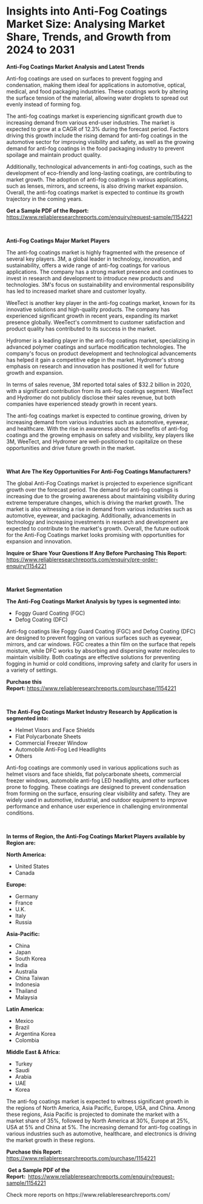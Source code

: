 <p><h1>Insights into Anti-Fog Coatings Market Size: Analysing Market Share, Trends, and Growth from 2024 to 2031</h1></p><p><strong>Anti-Fog Coatings Market Analysis and Latest Trends</strong></p>
<p><p>Anti-fog coatings are used on surfaces to prevent fogging and condensation, making them ideal for applications in automotive, optical, medical, and food packaging industries. These coatings work by altering the surface tension of the material, allowing water droplets to spread out evenly instead of forming fog.</p><p>The anti-fog coatings market is experiencing significant growth due to increasing demand from various end-user industries. The market is expected to grow at a CAGR of 12.3% during the forecast period. Factors driving this growth include the rising demand for anti-fog coatings in the automotive sector for improving visibility and safety, as well as the growing demand for anti-fog coatings in the food packaging industry to prevent spoilage and maintain product quality.</p><p>Additionally, technological advancements in anti-fog coatings, such as the development of eco-friendly and long-lasting coatings, are contributing to market growth. The adoption of anti-fog coatings in various applications, such as lenses, mirrors, and screens, is also driving market expansion. Overall, the anti-fog coatings market is expected to continue its growth trajectory in the coming years.</p></p>
<p><strong>Get a Sample PDF of the Report:&nbsp;</strong> <a href="https://www.reliableresearchreports.com/enquiry/request-sample/1154221">https://www.reliableresearchreports.com/enquiry/request-sample/1154221</a></p>
<p>&nbsp;</p>
<p><strong>Anti-Fog Coatings Major Market Players</strong></p>
<p><p>The anti-fog coatings market is highly fragmented with the presence of several key players. 3M, a global leader in technology, innovation, and sustainability, offers a wide range of anti-fog coatings for various applications. The company has a strong market presence and continues to invest in research and development to introduce new products and technologies. 3M's focus on sustainability and environmental responsibility has led to increased market share and customer loyalty.</p><p>WeeTect is another key player in the anti-fog coatings market, known for its innovative solutions and high-quality products. The company has experienced significant growth in recent years, expanding its market presence globally. WeeTect's commitment to customer satisfaction and product quality has contributed to its success in the market.</p><p>Hydromer is a leading player in the anti-fog coatings market, specializing in advanced polymer coatings and surface modification technologies. The company's focus on product development and technological advancements has helped it gain a competitive edge in the market. Hydromer's strong emphasis on research and innovation has positioned it well for future growth and expansion.</p><p>In terms of sales revenue, 3M reported total sales of $32.2 billion in 2020, with a significant contribution from its anti-fog coatings segment. WeeTect and Hydromer do not publicly disclose their sales revenue, but both companies have experienced steady growth in recent years.</p><p>The anti-fog coatings market is expected to continue growing, driven by increasing demand from various industries such as automotive, eyewear, and healthcare. With the rise in awareness about the benefits of anti-fog coatings and the growing emphasis on safety and visibility, key players like 3M, WeeTect, and Hydromer are well-positioned to capitalize on these opportunities and drive future growth in the market.</p></p>
<p>&nbsp;</p>
<p><strong>What Are The Key Opportunities For Anti-Fog Coatings Manufacturers?</strong></p>
<p><p>The global Anti-Fog Coatings market is projected to experience significant growth over the forecast period. The demand for anti-fog coatings is increasing due to the growing awareness about maintaining visibility during extreme temperature changes, which is driving the market growth. The market is also witnessing a rise in demand from various industries such as automotive, eyewear, and packaging. Additionally, advancements in technology and increasing investments in research and development are expected to contribute to the market's growth. Overall, the future outlook for the Anti-Fog Coatings market looks promising with opportunities for expansion and innovation.</p></p>
<p><strong>Inquire or Share Your Questions If Any Before Purchasing This Report:</strong> <a href="https://www.reliableresearchreports.com/enquiry/pre-order-enquiry/1154221">https://www.reliableresearchreports.com/enquiry/pre-order-enquiry/1154221</a></p>
<p>&nbsp;</p>
<p><strong>Market Segmentation</strong></p>
<p><strong>The Anti-Fog Coatings Market Analysis by types is segmented into:</strong></p>
<p><ul><li>Foggy Guard Coating (FGC)</li><li>Defog Coating (DFC)</li></ul></p>
<p><p>Anti-fog coatings like Foggy Guard Coating (FGC) and Defog Coating (DFC) are designed to prevent fogging on various surfaces such as eyewear, mirrors, and car windows. FGC creates a thin film on the surface that repels moisture, while DFC works by absorbing and dispersing water molecules to maintain visibility. Both coatings are effective solutions for preventing fogging in humid or cold conditions, improving safety and clarity for users in a variety of settings.</p></p>
<p><strong>Purchase this Report:&nbsp;</strong><a href="https://www.reliableresearchreports.com/purchase/1154221">https://www.reliableresearchreports.com/purchase/1154221</a></p>
<p>&nbsp;</p>
<p><strong>The Anti-Fog Coatings Market Industry Research by Application is segmented into:</strong></p>
<p><ul><li>Helmet Visors and Face Shields</li><li>Flat Polycarbonate Sheets</li><li>Commercial Freezer Window</li><li>Automobile Anti-Fog Led Headlights</li><li>Others</li></ul></p>
<p><p>Anti-fog coatings are commonly used in various applications such as helmet visors and face shields, flat polycarbonate sheets, commercial freezer windows, automobile anti-fog LED headlights, and other surfaces prone to fogging. These coatings are designed to prevent condensation from forming on the surface, ensuring clear visibility and safety. They are widely used in automotive, industrial, and outdoor equipment to improve performance and enhance user experience in challenging environmental conditions.</p></p>
<p>&nbsp;</p>
<p><strong>In terms of Region, the Anti-Fog Coatings Market Players available by Region are:</strong></p>
<p>
    <p> <strong> North America: </strong>
        <ul>
            <li>United States</li>
            <li>Canada</li>
        </ul>
        </p> 
    <p> <strong> Europe: </strong>
        <ul>
            <li>Germany</li>
            <li>France</li>
            <li>U.K.</li>
            <li>Italy</li>
            <li>Russia</li>
        </ul>
        </p> 
    <p> <strong> Asia-Pacific: </strong>
        <ul>
            <li>China</li>
            <li>Japan</li>
            <li>South Korea</li>
            <li>India</li>
            <li>Australia</li>
            <li>China Taiwan</li>
            <li>Indonesia</li>
            <li>Thailand</li>
            <li>Malaysia</li>
        </ul>
        </p> 
    <p> <strong> Latin America: </strong>
        <ul>
            <li>Mexico</li>
            <li>Brazil</li>
            <li>Argentina Korea</li>
            <li>Colombia</li>
        </ul>
        </p> 
    <p> <strong> Middle East & Africa: </strong>
        <ul>
            <li>Turkey</li>
            <li>Saudi</li>
            <li>Arabia</li>
            <li>UAE</li>
            <li>Korea</li>
        </ul>
    </p>
    </p>
<p><p>The anti-fog coatings market is expected to witness significant growth in the regions of North America, Asia Pacific, Europe, USA, and China. Among these regions, Asia Pacific is projected to dominate the market with a market share of 35%, followed by North America at 30%, Europe at 25%, USA at 5% and China at 5%. The increasing demand for anti-fog coatings in various industries such as automotive, healthcare, and electronics is driving the market growth in these regions.</p></p>
<p><strong>Purchase this Report: </strong><a href="https://www.reliableresearchreports.com/purchase/1154221">https://www.reliableresearchreports.com/purchase/1154221</a></p>
<p>&nbsp;<strong>Get a Sample PDF of the Report:&nbsp;&nbsp;</strong><a href="https://www.reliableresearchreports.com/enquiry/request-sample/1154221">https://www.reliableresearchreports.com/enquiry/request-sample/1154221</a></p>
<p><strong></strong></p>
<p>Check more reports on https://www.reliableresearchreports.com/</p>